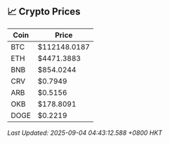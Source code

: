 ## 📈 Crypto Prices

| Coin | Price |
| ---- | ----- |
| BTC | $112148.0187 |
| ETH | $4471.3883 |
| BNB | $854.0244 |
| CRV | $0.7949 |
| ARB | $0.5156 |
| OKB | $178.8091 |
| DOGE | $0.2219 |

_Last Updated: 2025-09-04 04:43:12.588 +0800 HKT_
